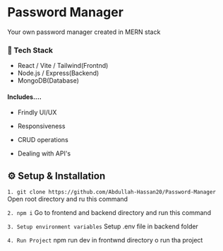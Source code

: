 # Password Manager

Your own password manager created in MERN stack

### 🔧 Tech Stack

- React / Vite / Tailwind(Frontnd)
- Node.js / Express(Backend)
- MongoDB(Database)



#### Includes....

- Frindly UI/UX

- Responsiveness

- CRUD operations

- Dealing with API's


## ⚙️ Setup & Installation

`1. git clone https://github.com/Abdullah-Hassan20/Password-Manager`
Open root directory and ru this command

`2. npm i`
Go to frontend and backend directory and run this command

`3. Setup environment variables`
Setup .env file in backend folder

`4. Run Project`
npm run dev in frontwnd directory o run tha project

